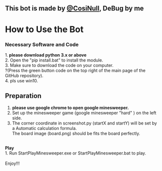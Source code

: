 ## This bot is made by [@CosiNull](https://github.com/CosiNull/minesweeperBot.git), DeBug by me
# How to Use the Bot
### Necessary Software and Code
1.<b> please download python 3.x or above </b> <br>
2. Open the "pip install.bat" to install the module. <br>
3. Make sure to download the code on your computer. <br>
?(Press the green button code on the top right of the main page of the GitHub repository). <br>
4. pls use win10.

## Preparation <br>
1. <b>please use google chrome to open google minesweeper.</b><br>
2. Set up the minesweeper game (google minesweeper "hard" ) on the left side. <br>
3. The corner coordinate in screenshot.py (startX and startY) will be set by a Automatic calculation formula. <br>
The board image (board.png) should be fits the board perfectly. <br>
<br>
<b> Play </b> <br>
1. Run StartPlayMinesweeper.exe or StartPlayMinesweeper.bat to play. <br>
<br>
Enjoy!!!
